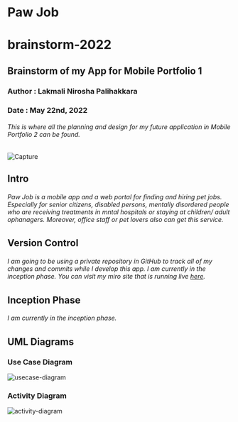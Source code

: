 # Paw Job
# brainstorm-2022
## Brainstorm of my App for Mobile Portfolio 1
### Author : Lakmali Nirosha Palihakkara
### Date : May 22nd, 2022
###### This is where all the planning and design for my future application in Mobile Portfolio 2 can be found.

![Capture](https://user-images.githubusercontent.com/106020901/170673022-b79ec229-5a73-46ba-86a7-ad59762d5fc0.JPG)

## Intro
###### Paw Job is a mobile app and a web portal for finding and hiring pet jobs. Especially for senior citizens, disabled persons, mentally disordered people who are receiving treatments in mntal hospitals or staying at children/ adult ophanagers. Moreover, office staff or pet lovers also can get this service.

## Version Control
###### I am going to be using a private repository in GitHub to track all of my changes and commits while I develop this app. I am currently in the inception phase. You can visit my miro site that is running live [here](https://miro.com/app/board/uXjVO0DTTqc=/?share_link_id=775356287196).

## Inception Phase
###### I am currently in the inception phase.

## UML Diagrams 

### Use Case Diagram
![usecase-diagram](https://user-images.githubusercontent.com/106020901/170678973-47ba1d45-b639-4475-997d-bff1020736b3.jpeg)

### Activity Diagram
![activity-diagram](https://user-images.githubusercontent.com/106020901/169701301-2e210774-a4f8-4798-9fe0-8868f779feab.jpeg)
